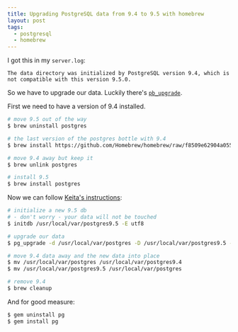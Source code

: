 ```yaml
---
title: Upgrading PostgreSQL data from 9.4 to 9.5 with homebrew
layout: post
tags:
  - postgresql
  - homebrew
---
```

I got this in my `server.log`:

```
The data directory was initialized by PostgreSQL version 9.4, which is not compatible with this version 9.5.0.
```

So we have to upgrade our data. Luckily there's [`pb_upgrade`](http://www.postgresql.org/docs/9.5/static/pgupgrade.html).

First we need to have a version of 9.4 installed.

```sh
# move 9.5 out of the way
$ brew uninstall postgres

# the last version of the postgres bottle with 9.4
$ brew install https://github.com/Homebrew/homebrew/raw/f8509e62904a055f085579aed47fca1faa7a810f/Library/Formula/postgresql.rb

# move 9.4 away but keep it
$ brew unlink postgres

# install 9.5
$ brew install postgres
```

Now we can follow [Keita's instructions](https://kkob.us/2016/01/09/homebrew-and-postgresql-9-5/):

```sh
# initialize a new 9.5 db
# - don't worry - your data will not be touched
$ initdb /usr/local/var/postgres9.5 -E utf8

# upgrade our data
$ pg_upgrade -d /usr/local/var/postgres -D /usr/local/var/postgres9.5 -b /usr/local/Cellar/postgresql/9.4.5_2/bin/ -B /usr/local/Cellar/postgresql/9.5.0/bin/ -v

# move 9.4 data away and the new data into place
$ mv /usr/local/var/postgres /usr/local/var/postgres9.4
$ mv /usr/local/var/postgres9.5 /usr/local/var/postgres

# remove 9.4
$ brew cleanup
```

And for good measure:

```sh
$ gem uninstall pg
$ gem install pg
```

